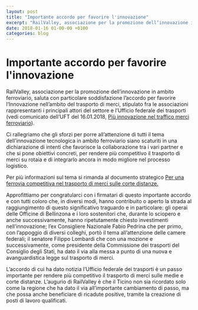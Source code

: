 ```yaml
---
layout: post
title: "Importante accordo per favorire l'innovazione"
excerpt: "RailValley, associazione per la promozione dell’innovazione in ambito ferroviario, saluta con particolare soddisfazione l’accordo per favorire l’Innovazione nell’ambito del trasporto di merci, stipulato fra le associazioni rappresentanti i principali attori del settore e l’Ufficio federale dei trasporti (vedi..."
date: 2018-01-16 01-00-00 +0100
categories: blog
---
```


# Importante accordo per favorire l'innovazione

RailValley, associazione per la promozione dell’innovazione in ambito ferroviario, saluta con particolare soddisfazione l’accordo per favorire l’Innovazione nell’ambito del trasporto di merci, stipulato fra le associazioni rappresentanti i principali attori del settore e l’Ufficio federale dei trasporti (vedi comunicato dell’UFT del 16.01.2018, [Più innovazione nel traffico merci ferroviario](https://www.admin.ch/gov/it/pagina-iniziale/documentazione/comunicati-stampa.msg-id-69500.html)).

Ci rallegriamo che gli sforzi per porre all’attenzione di tutti il tema dell’innovazione tecnologica in ambito ferroviario siano scaturiti in una dichiarazione di intenti che favorisce la collaborazione tra i vari partner e che si pone obiettivi concreti, per rendere più competitivo il trasporto di merci su rotaia e di integrarlo ancora in modo migliore nel processo logistico. 

Per più informazioni sul tema si rimanda al documento strategico [Per una ferrovia competitiva nel trasporto di merci sulle corte distanze.](/files/strategia_corte_distanze-13-08-2013.pdf)

Approfittiamo per congratularci con i firmatari di questo importante accordo e con tutti coloro che, in diversi modi, hanno contribuito o aperto la strada al raggiungimento di questo significativo traguardo e in particolare: gli operai delle Officine di Bellinzona e i loro sostenitori che, durante lo sciopero e anche successivamente, hanno ripetutamente chiesto investimenti nell’innovazione; l’ex Consigliere Nazionale Fabio Pedrina che per primo, con l’appoggio di diversi colleghi, portò il tema all’attenzione delle camere federali; il senatore Filippo Lombardi che con una mozione e successivamente, come presidente della Commissione dei trasporti del Consiglio degli Stati, ha dato il via alla messa a punto di una nuova e avanguardistica legge sul trasporto di merci. 

L’accordo di cui ha dato notizia l’Ufficio federale dei trasporti è un passo importante per rendere più competitivo il trasporto di merci sulle medie e corte distanze. L’augurio di RailValley è che il Ticino non sia ricordato solo come la regione che ha dato il via all’importante cambiamento di passo, ma che possa anche beneficiare di ricadute positive, tramite la creazione di posti di lavoro qualificati. 


